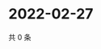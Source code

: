 # 2022-02-27

共 0 条

<!-- BEGIN WEIBO -->
<!-- 最后更新时间 Sun Feb 27 2022 03:07:31 GMT+0800 (China Standard Time) -->

<!-- END WEIBO -->
